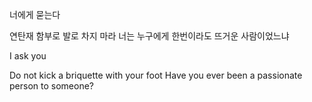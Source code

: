 너에게 묻는다

연탄재 함부로 발로 차지 마라
너는 누구에게 한번이라도 뜨거운 사람이었느냐

I ask you

Do not kick a briquette with your foot
Have you ever been a passionate person to someone?
